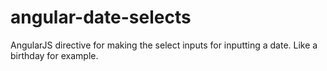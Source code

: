 angular-date-selects
====================

AngularJS directive for making the select inputs for inputting a date. Like a birthday for example.
